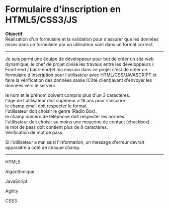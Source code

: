 # Formulaire d'inscription en HTML5/CSS3/JS  
**Objectif**  
Réalisation d'un formulaire et la validation pour s'assurer que les données mises dans un formulaire par un utilisateur sont dans un format correct.  
***
Je suis parmi une équipe de développeur pour but de créer un site web dynamique, le chef de projet divisé les travaux entre les développeurs ( Front-end / back-end)et ma mission dans ce projet c'est de créer un formulaire d'inscription pour l'utilisateur avec HTML/CSS/JAVASCRIPT et faire la vérification des données saisie (Côté client)avant d'envoyer les données vers le serveur.  

le nom et le prénom doivent compris plus d'un 3 caractères.  
l'âge de l'utilisateur doit supérieur à 18 ans pour s'inscrire.  
le champ email doit respecter le format.  
l'utilisateur doit choisir le genre (Radio Box).  
le champ numéro de téléphone doit respecter les normes.  
l'utilisateur doit choisir au moins une moyenne de contact (checkbox).  
le mot de pass doit contient plus de 8 caractères.  
Vérification de mot de pass.  

Si l'utilisateur a mal saisi l'information, un message d'erreur devrait apparaître à côté de chaque champ.  
***
HTML5

Algorithmique

JavaScript

Agility

CSS3
